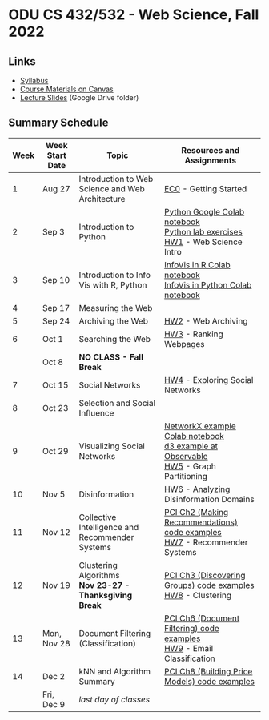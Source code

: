 # ODU CS 432/532 - Web Science, Fall 2022

## Links

* [Syllabus](syllabus.md)
* [Course Materials on Canvas](https://canvas.odu.edu/courses/115822/modules)
* [Lecture Slides](https://drive.google.com/drive/u/1/folders/15aiAezMGhnHdVwOO6qDqVyDn1JxHPd5o) (Google  Drive folder)

## Summary Schedule

|Week |Week Start Date|Topic|Resources and Assignments|
|---|---|---|---|
|1|Aug 27|Introduction to Web Science and Web Architecture|[EC0](getting-started/README.md) - Getting Started
|2|Sep 3|Introduction to Python|[Python Google Colab notebook](432_F22_Mod02_Python.ipynb)<br/>[Python lab exercises](432_F22_Mod02_lab.ipynb)<br/>[HW1](HW1.md) - Web Science Intro
|3|Sep 10|Introduction to Info Vis with R, Python|[InfoVis in R Colab notebook](432_F22_Mod03_InfoVis_R.ipynb)<br/>[InfoVis in Python Colab notebook](432_F22_Mod03_InfoVis_Python.ipynb)
|4|Sep 17|Measuring the Web
|5|Sep 24|Archiving the Web|[HW2](HW2.md) - Web Archiving|
|6|Oct 1|Searching the Web|[HW3](HW3.md) - Ranking Webpages|
| | Oct 8|**NO CLASS - Fall Break**
|7|Oct 15|Social Networks|[HW4](HW4.md) - Exploring Social Networks|
|8|Oct 23|Selection and Social Influence
|9|Oct 29|Visualizing Social Networks|[NetworkX example Colab notebook](432_F22_NetworkX_example.ipynb)<br/>[d3 example at Observable](https://observablehq.com/d/8d10ff62d3c3b984)<br/>[HW5](HW5.md) - Graph Partitioning|
|10|Nov 5|Disinformation|[HW6](HW6.md) - Analyzing Disinformation Domains|
|11|Nov 12|Collective Intelligence and Recommender Systems|[PCI Ch2 (Making Recommendations) code examples](432_F22_PCI_Ch02.ipynb)<br/>[HW7](HW7.md) - Recommender Systems|
|12|Nov 19|Clustering Algorithms<br/>**Nov 23-27 - Thanksgiving Break**|[PCI Ch3 (Discovering Groups) code examples](432_F22_PCI_Ch03.ipynb)<br/>[HW8](HW8.md) - Clustering|
|13|Mon, Nov 28|Document Filtering (Classification)|[PCI Ch6 (Document Filtering) code examples](432_F22_PCI_Ch06.ipynb)<br/>[HW9](HW9.md) - Email Classification|
|14|Dec 2|kNN and Algorithm Summary|[PCI Ch8 (Building Price Models) code examples](432_F22_PCI_Ch08.ipynb)|
|| Fri, Dec 9|*last day of classes*
